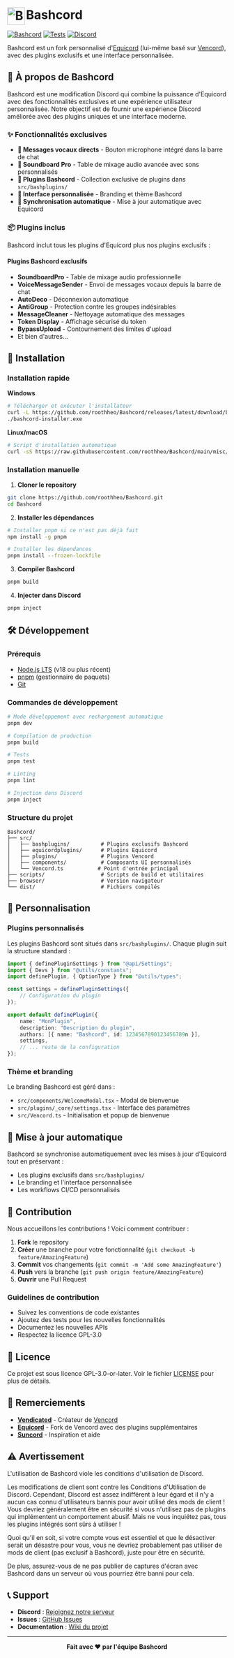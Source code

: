 # [<img src="./browser/icon.png" width="40" align="left" alt="Bashcord">](https://github.com/roothheo/Bashcord) Bashcord

[![Bashcord](https://img.shields.io/badge/Bashcord-blue?style=flat)](https://github.com/roothheo/Bashcord)
[![Tests](https://github.com/roothheo/Bashcord/actions/workflows/test.yml/badge.svg?branch=main)](https://github.com/roothheo/Bashcord/actions/workflows/test.yml)
[![Discord](https://img.shields.io/discord/1173279886065029291.svg?color=768AD4&label=Discord&logo=discord&logoColor=white)](https://discord.gg/bashcord)

Bashcord est un fork personnalisé d'[Equicord](https://github.com/Equicord/Equicord) (lui-même basé sur [Vencord](https://github.com/Vendicated/Vencord)), avec des plugins exclusifs et une interface personnalisée.

## 🎯 À propos de Bashcord

Bashcord est une modification Discord qui combine la puissance d'Equicord avec des fonctionnalités exclusives et une expérience utilisateur personnalisée. Notre objectif est de fournir une expérience Discord améliorée avec des plugins uniques et une interface moderne.

### ✨ Fonctionnalités exclusives

- **🎤 Messages vocaux directs** - Bouton microphone intégré dans la barre de chat
- **🎵 Soundboard Pro** - Table de mixage audio avancée avec sons personnalisés
- **🔧 Plugins Bashcord** - Collection exclusive de plugins dans `src/bashplugins/`
- **🎨 Interface personnalisée** - Branding et thème Bashcord
- **🔄 Synchronisation automatique** - Mise à jour automatique avec Equicord

### 📦 Plugins inclus

Bashcord inclut tous les plugins d'Equicord plus nos plugins exclusifs :

#### Plugins Bashcord exclusifs
- **SoundboardPro** - Table de mixage audio professionnelle
- **VoiceMessageSender** - Envoi de messages vocaux depuis la barre de chat
- **AutoDeco** - Déconnexion automatique
- **AntiGroup** - Protection contre les groupes indésirables
- **MessageCleaner** - Nettoyage automatique des messages
- **Token Display** - Affichage sécurisé du token
- **BypassUpload** - Contournement des limites d'upload
- Et bien d'autres...

## 🚀 Installation

### Installation rapide

**Windows**
```bash
# Télécharger et exécuter l'installateur
curl -L https://github.com/roothheo/Bashcord/releases/latest/download/bashcord-installer.exe -o bashcord-installer.exe
./bashcord-installer.exe
```

**Linux/macOS**
```bash
# Script d'installation automatique
curl -sS https://raw.githubusercontent.com/roothheo/Bashcord/main/misc/install.sh | bash
```

### Installation manuelle

1. **Cloner le repository**
```bash
git clone https://github.com/roothheo/Bashcord.git
cd Bashcord
```

2. **Installer les dépendances**
```bash
# Installer pnpm si ce n'est pas déjà fait
npm install -g pnpm

# Installer les dépendances
pnpm install --frozen-lockfile
```

3. **Compiler Bashcord**
```bash
pnpm build
```

4. **Injecter dans Discord**
```bash
pnpm inject
```

## 🛠️ Développement

### Prérequis
- [Node.js LTS](https://nodejs.org/) (v18 ou plus récent)
- [pnpm](https://pnpm.io/) (gestionnaire de paquets)
- [Git](https://git-scm.com/)

### Commandes de développement

```bash
# Mode développement avec rechargement automatique
pnpm dev

# Compilation de production
pnpm build

# Tests
pnpm test

# Linting
pnpm lint

# Injection dans Discord
pnpm inject
```

### Structure du projet

```
Bashcord/
├── src/
│   ├── bashplugins/          # Plugins exclusifs Bashcord
│   ├── equicordplugins/      # Plugins Equicord
│   ├── plugins/              # Plugins Vencord
│   ├── components/           # Composants UI personnalisés
│   └── Vencord.ts           # Point d'entrée principal
├── scripts/                  # Scripts de build et utilitaires
├── browser/                  # Version navigateur
└── dist/                     # Fichiers compilés
```

## 🎨 Personnalisation

### Plugins personnalisés

Les plugins Bashcord sont situés dans `src/bashplugins/`. Chaque plugin suit la structure standard :

```typescript
import { definePluginSettings } from "@api/Settings";
import { Devs } from "@utils/constants";
import definePlugin, { OptionType } from "@utils/types";

const settings = definePluginSettings({
    // Configuration du plugin
});

export default definePlugin({
    name: "MonPlugin",
    description: "Description du plugin",
    authors: [{ name: "Bashcord", id: 1234567890123456789n }],
    settings,
    // ... reste de la configuration
});
```

### Thème et branding

Le branding Bashcord est géré dans :
- `src/components/WelcomeModal.tsx` - Modal de bienvenue
- `src/plugins/_core/settings.tsx` - Interface des paramètres
- `src/Vencord.ts` - Initialisation et popup de bienvenue

## 🔄 Mise à jour automatique

Bashcord se synchronise automatiquement avec les mises à jour d'Equicord tout en préservant :
- Les plugins exclusifs dans `src/bashplugins/`
- Le branding et l'interface personnalisée
- Les workflows CI/CD personnalisés

## 🤝 Contribution

Nous accueillons les contributions ! Voici comment contribuer :

1. **Fork** le repository
2. **Créer** une branche pour votre fonctionnalité (`git checkout -b feature/AmazingFeature`)
3. **Commit** vos changements (`git commit -m 'Add some AmazingFeature'`)
4. **Push** vers la branche (`git push origin feature/AmazingFeature`)
5. **Ouvrir** une Pull Request

### Guidelines de contribution

- Suivez les conventions de code existantes
- Ajoutez des tests pour les nouvelles fonctionnalités
- Documentez les nouvelles APIs
- Respectez la licence GPL-3.0

## 📄 Licence

Ce projet est sous licence GPL-3.0-or-later. Voir le fichier [LICENSE](LICENSE) pour plus de détails.

## 🙏 Remerciements

- **[Vendicated](https://github.com/Vendicated)** - Créateur de [Vencord](https://github.com/Vendicated/Vencord)
- **[Equicord](https://github.com/Equicord)** - Fork de Vencord avec des plugins supplémentaires
- **[Suncord](https://github.com/verticalsync/Suncord)** - Inspiration et aide

## ⚠️ Avertissement

L'utilisation de Bashcord viole les conditions d'utilisation de Discord.

Les modifications de client sont contre les Conditions d'Utilisation de Discord. Cependant, Discord est assez indifférent à leur égard et il n'y a aucun cas connu d'utilisateurs bannis pour avoir utilisé des mods de client ! Vous devriez généralement être en sécurité si vous n'utilisez pas de plugins qui implémentent un comportement abusif. Mais ne vous inquiétez pas, tous les plugins intégrés sont sûrs à utiliser !

Quoi qu'il en soit, si votre compte vous est essentiel et que le désactiver serait un désastre pour vous, vous ne devriez probablement pas utiliser de mods de client (pas exclusif à Bashcord), juste pour être en sécurité.

De plus, assurez-vous de ne pas publier de captures d'écran avec Bashcord dans un serveur où vous pourriez être banni pour cela.

## 📞 Support

- **Discord** : [Rejoignez notre serveur](https://discord.gg/bashcord)
- **Issues** : [GitHub Issues](https://github.com/roothheo/Bashcord/issues)
- **Documentation** : [Wiki du projet](https://github.com/roothheo/Bashcord/wiki)

---

<div align="center">
  <strong>Fait avec ❤️ par l'équipe Bashcord</strong>
</div>